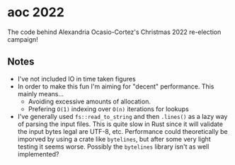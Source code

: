 # aoc 2022

The code behind Alexandria Ocasio-Cortez's Christmas 2022 re-election campaign!

## Notes

- I've not included IO in time taken figures
- In order to make this fun I'm aiming for "decent" performance. This mainly means...
  - Avoiding excessive amounts of allocation.
  - Prefering `O(1)` indexing over `O(n)` iterations for lookups
- I've generally used `fs::read_to_string` and then `.lines()` as a lazy way of parsing the input files. This is quite slow in Rust since it will validate the input bytes legal are UTF-8, etc. Performance could theoretically be imporved by using a crate like `bytelines`, but after some very light testing it seems worse. Possibly the `bytelines` library isn't as well implemented?
